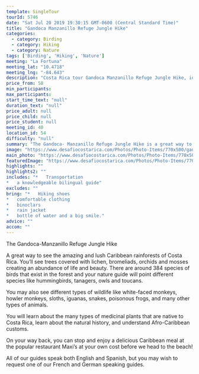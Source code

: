 ```yaml
---
template: SingleTour
tourId: 5746
date: "Sat Jul 20 2019 19:30:15 GMT-0600 (Central Standard Time)"
title: "Gandoca Manzanillo Refuge Jungle Hike"
categories: 
  - category: Birding
  - category: Hiking
  - category: Nature
tags: ['Birding', 'Hiking', 'Nature']
meeting: "La Fortuna"
meeting_lat: "10.4718"
meeting_lng: "-84.643"
description: "Costa Rica tour Gandoca Manzanillo Refuge Jungle Hike, id 5746"
price_from: 58
min_participants: 
max_participants: 
start_time_text: "null"
duration_text: "null"
price_adult: null
price_child: null
price_student: null
meeting_id: 40
location_id: 54
difficulty: "null"
summary: "The Gandoca- Manzanillo Refuge Jungle Hike is a great way to see the amazing and lush rainforests in the Caribbean coast of Costa Rica! You’ll see trees covered with lichen, bromeliads, orchids and mosses creating an abundance of life and beauty."
image: "https://www.desafiocostarica.com/Photos/Photo-Items/770x500/gandoca---manzanillo-refuge-jungle-hike-1410816171.jpg"
main_photo: "https://www.desafiocostarica.com/Photos/Photo-Items/770x500/gandoca---manzanillo-refuge-jungle-hike-1410816171.jpg"
featuredImage: "https://www.desafiocostarica.com/Photos/Photo-Items/770x500/gandoca---manzanillo-refuge-jungle-hike-1410816171.jpg"
highlights: ""
highlights2: ""
includes: "*   Transportation
*   a knowledgeable bilingual guide"
excludes: ""
bring: "*   Hiking shoes
*   comfortable clothing
*   binoclars
*   rain jacket
*   bottle of water and a big smile."
advice: ""
accom: ""
---
```

The Gandoca-Manzanillo Refuge Jungle Hike

A great way to see the amazing and lush Caribbean rainforests of Costa Rica. You’ll see trees covered with lichen, bromeliads, orchids and mosses creating an abundance of life and beauty. There are around 384 species of birds that exist in the forest and your nature guide will point different species like hummingbirds, tanagers, owls and toucans.

You may also see different types of wildlife like white-faced monkeys, howler monkeys, sloths, iguanas, snakes, poisonous frogs, and many other types of animals.

You will learn about the many types of medicinal plants that are native to Costa Rica, learn about the natural history, and understand Afro-Caribbean customs.

On your way back, you can stop and enjoy a delicious Caribbean meal at the popular restaurant Maxi’s at your own cost before we head to the beach!

All of our guides speak both English and Spanish, but you may wish to request one of our French and German speaking guides.